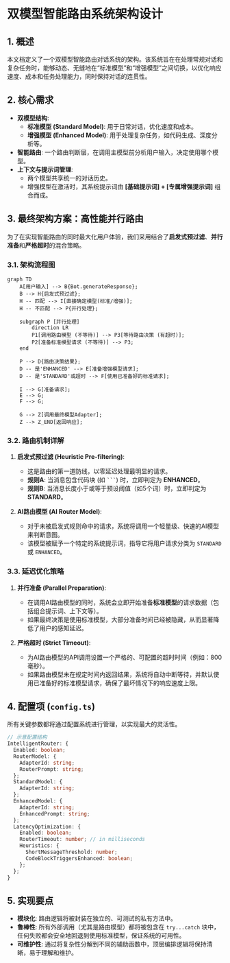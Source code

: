 # 双模型智能路由系统架构设计

## 1. 概述

本文档定义了一个双模型智能路由对话系统的架构。该系统旨在在处理常规对话和复杂任务时，能够动态、无缝地在“标准模型”和“增强模型”之间切换，以优化响应速度、成本和任务处理能力，同时保持对话的连贯性。

## 2. 核心需求

- **双模型结构**:
    - **标准模型 (Standard Model)**: 用于日常对话，优化速度和成本。
    - **增强模型 (Enhanced Model)**: 用于处理复杂任务，如代码生成、深度分析等。
- **智能路由**: 一个路由判断层，在调用主模型前分析用户输入，决定使用哪个模型。
- **上下文与提示词管理**:
    - 两个模型共享统一的对话历史。
    - 增强模型在激活时，其系统提示词由 **[基础提示词] + [专属增强提示词]** 组合而成。

## 3. 最终架构方案：高性能并行路由

为了在实现智能路由的同时最大化用户体验，我们采用结合了**启发式预过滤**、**并行准备**和**严格超时**的混合策略。

### 3.1. 架构流程图

```mermaid
graph TD
    A[用户输入] --> B{Bot.generateResponse};
    B --> H{启发式预过滤};
    H -- 匹配 --> I[直接确定模型(标准/增强)];
    H -- 不匹配 --> P{并行处理};
    
    subgraph P [并行处理]
        direction LR
        P1[调用路由模型 (不等待)] --> P3[等待路由决策 (有超时)];
        P2[准备标准模型请求 (不等待)] --> P3;
    end
    
    P --> D{路由决策结果};
    D -- 是'ENHANCED' --> E[准备增强模型请求];
    D -- 是'STANDARD'或超时 --> F[使用已准备好的标准请求];
    
    I --> G[准备请求];
    E --> G;
    F --> G;
    
    G --> Z[调用最终模型Adapter];
    Z --> Z_END[返回响应];
```

### 3.2. 路由机制详解

1.  **启发式预过滤 (Heuristic Pre-filtering)**:
    - 这是路由的第一道防线，以零延迟处理最明显的请求。
    - **规则A**: 当消息包含代码块 (如 ` ``` `) 时，立即判定为 **ENHANCED**。
    - **规则B**: 当消息长度小于或等于预设阈值（如5个词）时，立即判定为 **STANDARD**。

2.  **AI路由模型 (AI Router Model)**:
    - 对于未被启发式规则命中的请求，系统将调用一个轻量级、快速的AI模型来判断意图。
    - 该模型被赋予一个特定的系统提示词，指导它将用户请求分类为 `STANDARD` 或 `ENHANCED`。

### 3.3. 延迟优化策略

1.  **并行准备 (Parallel Preparation)**:
    - 在调用AI路由模型的同时，系统会立即开始准备**标准模型**的请求数据（包括组合提示词、上下文等）。
    - 如果最终决策是使用标准模型，大部分准备时间已经被隐藏，从而显著降低了用户的感知延迟。

2.  **严格超时 (Strict Timeout)**:
    - 为AI路由模型的API调用设置一个严格的、可配置的超时时间（例如：800毫秒）。
    - 如果路由模型未在规定时间内返回结果，系统将自动中断等待，并默认使用已准备好的标准模型请求，确保了最坏情况下的响应速度上限。

## 4. 配置项 (`config.ts`)

所有关键参数都将通过配置系统进行管理，以实现最大的灵活性。

```typescript
// 示意配置结构
IntelligentRouter: {
  Enabled: boolean;
  RouterModel: {
    AdapterId: string;
    RouterPrompt: string;
  };
  StandardModel: {
    AdapterId: string;
  };
  EnhancedModel: {
    AdapterId: string;
    EnhancedPrompt: string;
  };
  LatencyOptimization: {
    Enabled: boolean;
    RouterTimeout: number; // in milliseconds
    Heuristics: {
      ShortMessageThreshold: number;
      CodeBlockTriggersEnhanced: boolean;
    };
  };
}
```

## 5. 实现要点

- **模块化**: 路由逻辑将被封装在独立的、可测试的私有方法中。
- **鲁棒性**: 所有外部调用（尤其是路由模型）都将被包含在 `try...catch` 块中，任何失败都会安全地回退到使用标准模型，保证系统的可用性。
- **可维护性**: 通过将复杂性分解到不同的辅助函数中，顶层编排逻辑将保持清晰，易于理解和维护。